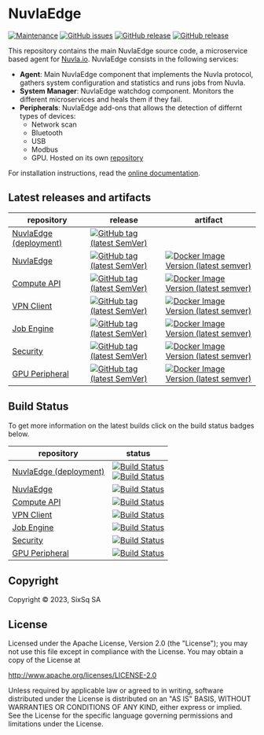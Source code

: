 # NuvlaEdge

[![Maintenance](https://img.shields.io/badge/Maintained%3F-yes-green.svg?style=for-the-badge)](https://github.com/nuvlaedge/nuvlaedge/graphs/commit-activity)
[![GitHub issues](https://img.shields.io/github/issues/nuvlaedge/nuvlaedge?style=for-the-badge&logo=github&logoColor=white)](https://GitHub.com/nuvlaedge/nuvlaedge/issues/)
[![GitHub release](https://img.shields.io/github/release/nuvlaedge/nuvlaedge?style=for-the-badge&logo=github&logoColor=white)](https://github.com/nuvlaedge/nuvlaedge/releases/tag/1.1.0)
[![GitHub release](https://img.shields.io/github/release-date/nuvlaedge/nuvlaedge?logo=github&logoColor=white&style=for-the-badge)](https://github.com/nuvlaedge/nuvlaedge/releases)


This repository contains the main NuvlaEdge source code, a microservice based agent for [Nuvla.io](https://nuvla.io).
NuvlaEdge consists in the following services:
- **Agent**: Main NuvlaEdge component that implements the Nuvla protocol, gathers system configuration and statistics and 
runs jobs from Nuvla.
- **System Manager**: NuvlaEdge watchdog component. Monitors the different microservices and heals them if they fail.
- **Peripherals**: NuvlaEdge add-ons that allows the detection of differnt types of devices:
  - Network scan
  - Bluetooth
  - USB
  - Modbus
  - GPU. Hosted on its own [repository](https://github.com/nuvlaedge/peripheral-manager-gpu)


For installation instructions, read the [online documentation](https://docs.nuvla.io/nuvlaedge/nuvlaedge-engine/).


## Latest releases and artifacts

| repository                                                            | release                                                                                                                                                                                                | artifact                                                                                                                                                                                                              |
|-----------------------------------------------------------------------|--------------------------------------------------------------------------------------------------------------------------------------------------------------------------------------------------------|-----------------------------------------------------------------------------------------------------------------------------------------------------------------------------------------------------------------------|
| [NuvlaEdge (deployment)](https://github.com/nuvlaedge/deployment)     | [![GitHub tag (latest SemVer)](https://img.shields.io/github/v/tag/nuvlaedge/deployment?label=version&sort=semver&style=flat-square)](https://github.com/nuvlaedge/deployment)                         |                                                                                                                                                                                                                       |
| [NuvlaEdge](https://github.com/nuvlaedge/nuvlaedge)                   | [![GitHub tag (latest SemVer)](https://img.shields.io/github/v/tag/nuvlaedge/nuvlaedge?label=version&sort=semver&style=flat-square)](https://github.com/nuvlaedge/nuvlaedge)                           | [![Docker Image Version (latest semver)](https://img.shields.io/docker/v/nuvlaedge/nuvlaedge?label=image&sort=semver&style=flat-square)](https://hub.docker.com/r/nuvlaedge/nuvlaedge/tags)                           |
| [Compute API](https://github.com/nuvlaedge/compute-api)               | [![GitHub tag (latest SemVer)](https://img.shields.io/github/v/tag/nuvlaedge/compute-api?label=version&sort=semver&style=flat-square)](https://github.com/nuvlaedge/compute-api)                       | [![Docker Image Version (latest semver)](https://img.shields.io/docker/v/nuvlaedge/compute-api?label=image&sort=semver&style=flat-square)](https://hub.docker.com/r/nuvlaedge/compute-api/tags)                       |
| [VPN Client](https://github.com/nuvlaedge/vpn-client)                 | [![GitHub tag (latest SemVer)](https://img.shields.io/github/v/tag/nuvlaedge/vpn-client?label=version&sort=semver&style=flat-square)](https://github.com/nuvlaedge/vpn-client)                         | [![Docker Image Version (latest semver)](https://img.shields.io/docker/v/nuvlaedge/vpn-client?label=image&sort=semver&style=flat-square)](https://hub.docker.com/r/nuvlaedge/vpn-client/tags)                         |
| [Job Engine](https://github.com/nuvla/job-engine)                     | [![GitHub tag (latest SemVer)](https://img.shields.io/github/v/tag/nuvla/job-engine?label=version&sort=semver&style=flat-square)](https://github.com/nuvla/job-engine)                                 | [![Docker Image Version (latest semver)](https://img.shields.io/docker/v/nuvla/job-lite?label=image&sort=semver&style=flat-square)](https://hub.docker.com/r/nuvla/job-lite/tags)                                     |
| [Security](https://github.com/nuvlaedge/security)                     | [![GitHub tag (latest SemVer)](https://img.shields.io/github/v/tag/nuvlaedge/security?label=version&sort=semver&style=flat-square)](https://github.com/nuvlaedge/security)                             | [![Docker Image Version (latest semver)](https://img.shields.io/docker/v/nuvlaedge/security?label=image&sort=semver&style=flat-square)](https://hub.docker.com/r/nuvlaedge/security/tags)                             |
| [GPU Peripheral](https://github.com/nuvlaedge/peripheral-manager-gpu) | [![GitHub tag (latest SemVer)](https://img.shields.io/github/v/tag/nuvlaedge/peripheral-manager-gpu?label=version&sort=semver&style=flat-square)](https://github.com/nuvlaedge/peripheral-manager-gpu) | [![Docker Image Version (latest semver)](https://img.shields.io/docker/v/nuvlaedge/peripheral-manager-gpu?label=image&sort=semver&style=flat-square)](https://hub.docker.com/r/nuvlaedge/peripheral-manager-gpu/tags) |

## Build Status

To get more information on the latest builds click on the build status badges below.

| repository                                                            | status                                                                                                                                                                                                                                                                                                                                                                                         |
|-----------------------------------------------------------------------|------------------------------------------------------------------------------------------------------------------------------------------------------------------------------------------------------------------------------------------------------------------------------------------------------------------------------------------------------------------------------------------------|
| [NuvlaEdge (deployment)](https://github.com/nuvlaedge/deployment)     | [![Build Status](https://github.com/nuvlaedge/deployment/actions/workflows/main.yml/badge.svg?branch=main)](https://github.com/nuvlaedge/deployment/actions/workflows/main.yml) <br> [![Build Status](https://github.com/nuvlaedge/deployment/actions/workflows/integration-tests.yml/badge.svg?branch=main)](https://github.com/nuvlaedge/deployment/actions/workflows/integration-tests.yml) |
| [NuvlaEdge](https://github.com/nuvlaedge/nuvlaedge)                   | [![Build Status](https://github.com/nuvlaedge/agent/actions/workflows/release.yml/badge.svg?branch=main)](https://github.com/nuvlaedge/nuvlaedge/actions/workflows/release.yml)                                                                                                                                                                                                                |
| [Compute API](https://github.com/nuvlaedge/compute-api)               | [![Build Status](https://github.com/nuvlaedge/compute-api/actions/workflows/main.yml/badge.svg?branch=main)](https://github.com/nuvlaedge/compute-api/actions/workflows/main.yml)                                                                                                                                                                                                              |
| [VPN Client](https://github.com/nuvlaedge/vpn-client)                 | [![Build Status](https://github.com/nuvlaedge/vpn-client/actions/workflows/main.yml/badge.svg?branch=main)](https://github.com/nuvlaedge/vpn-client/actions/workflows/main.yml)                                                                                                                                                                                                                |
| [Job Engine](https://github.com/nuvla/job-engine)                     | [![Build Status](https://github.com/nuvla/job-engine/actions/workflows/main.yml/badge.svg?branch=master)](https://github.com/nuvla/job-engine/actions/workflows/main.yml)                                                                                                                                                                                                                      |
| [Security](https://github.com/nuvlaedge/security)                     | [![Build Status](https://github.com/nuvlaedge/security/actions/workflows/main.yml/badge.svg?branch=main)](https://github.com/nuvlaedge/security/actions/workflows/main.yml)                                                                                                                                                                                                                    |
| [GPU Peripheral](https://github.com/nuvlaedge/peripheral-manager-gpu) | [![Build Status](https://github.com/nuvlaedge/peripheral-manager-gpu/actions/workflows/main.yml/badge.svg?branch=main)](https://github.com/nuvlaedge/peripheral-manager-gpu/actions/workflows/main.yml)                                                                                                                                                                                        |

## Copyright

Copyright &copy; 2023, SixSq SA

## License

Licensed under the Apache License, Version 2.0 (the "License"); you
may not use this file except in compliance with the License.  You may
obtain a copy of the License at

http://www.apache.org/licenses/LICENSE-2.0

Unless required by applicable law or agreed to in writing, software
distributed under the License is distributed on an "AS IS" BASIS,
WITHOUT WARRANTIES OR CONDITIONS OF ANY KIND, either express or
implied.  See the License for the specific language governing
permissions and limitations under the License.
